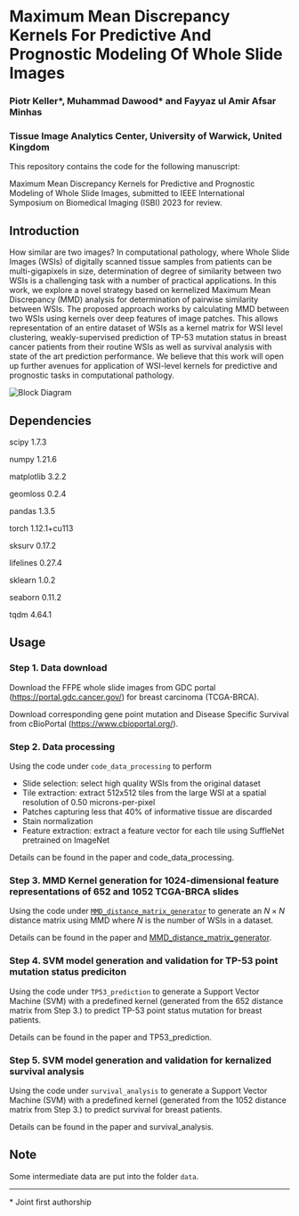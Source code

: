 # Maximum Mean Discrepancy Kernels For Predictive And Prognostic Modeling Of Whole Slide Images
### Piotr Keller*, Muhammad Dawood* and Fayyaz ul Amir Afsar Minhas
### Tissue Image Analytics Center, University of Warwick, United Kingdom

This repository contains the code for the following manuscript:

Maximum Mean Discrepancy Kernels for Predictive and Prognostic Modeling of Whole Slide Images, submitted to IEEE International Symposium on Biomedical Imaging (ISBI) 2023 for review.

## Introduction
How similar are two images? In computational pathology, where Whole Slide Images (WSIs) of digitally scanned tissue samples from patients can be multi-gigapixels in size, determination of degree of similarity between two WSIs is a challenging task with a number of practical applications. In this work, we explore a novel strategy based on kernelized Maximum Mean Discrepancy (MMD) analysis for determination of pairwise similarity between WSIs. The proposed approach works by calculating MMD between two WSIs using kernels over deep features of image patches. This allows representation of an entire dataset of WSIs as a kernel matrix for WSI level clustering, weakly-supervised prediction of TP-53 mutation status in breast cancer patients from their routine WSIs as well as survival analysis with state of the art prediction performance. We believe that this work will open up further avenues for application of WSI-level kernels for predictive and prognostic tasks in computational pathology.

<img src="workflow.png" alt="Block Diagram"/>

## Dependencies
scipy 1.7.3

numpy 1.21.6

matplotlib 3.2.2

geomloss 0.2.4

pandas 1.3.5

torch 1.12.1+cu113

sksurv 0.17.2

lifelines 0.27.4

sklearn 1.0.2

seaborn 0.11.2

tqdm 4.64.1 

## Usage
### Step 1. Data download
Download the FFPE whole slide images from GDC portal (https://portal.gdc.cancer.gov/) for breast carcinoma (TCGA-BRCA).

Download corresponding gene point mutation and Disease Specific Survival from cBioPortal (https://www.cbioportal.org/).
### Step 2. Data processing
Using the code under `code_data_processing` to perform

- Slide selection: select high quality WSIs from the original dataset 
- Tile extraction: extract 512x512 tiles from the large WSI at a spatial resolution of 0.50 microns-per-pixel
- Patches capturing less that 40% of informative tissue are discarded
- Stain normalization
- Feature extraction: extract a feature vector for each tile using SuffleNet pretrained on ImageNet


Details can be found in the paper and code_data_processing.
### Step 3. MMD Kernel generation for 1024-dimensional feature representations of 652 and 1052 TCGA-BRCA slides 

Using the code under [`MMD_distance_matrix_generator`](https://github.com/engrodawood/Hist-MMD/tree/main/MMD_distance_matrix_generator) to generate an $N \times N$ distance matrix using MMD where $N$ is the number of WSIs in a dataset.

Details can be found in the paper and [MMD_distance_matrix_generator](https://github.com/engrodawood/Hist-MMD/tree/main/MMD_distance_matrix_generator).

### Step 4. SVM model generation and validation for TP-53 point mutation status prediciton

Using the code under `TP53_prediction` to generate a Support Vector Machine (SVM) with a predefined kernel (generated from the 652 distance matrix from Step 3.) to predict TP-53 point status mutation for breast patients.

Details can be found in the paper and TP53_prediction.

### Step 5. SVM model generation and validation for kernalized survival analysis

Using the code under `survival_analysis` to generate a Support Vector Machine (SVM) with a predefined kernel (generated from the 1052 distance matrix from Step 3.) to predict survival for breast patients.

Details can be found in the paper and survival_analysis.

## Note

Some intermediate data are put into the folder `data`.

--------

\* Joint first authorship
